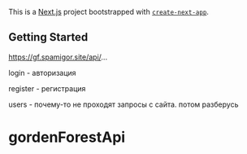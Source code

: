 This is a [Next.js](https://nextjs.org/) project bootstrapped with [`create-next-app`](https://github.com/vercel/next.js/tree/canary/packages/create-next-app).

## Getting Started

https://gf.spamigor.site/api/...

login - авторизация

register - регистрация

users - почему-то не проходят запросы с сайта. потом разберусь

# gordenForestApi
